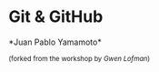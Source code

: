 # Git & GitHub</h1>

<p>*Juan Pablo Yamamoto*</p>

<small>(forked from the workshop by *Gwen Lofman*)</small>
